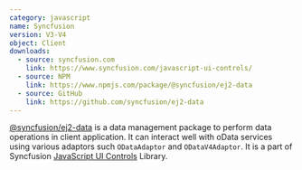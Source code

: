 ```yaml
---
category: javascript
name: Syncfusion
version: V3-V4
object: Client
downloads:
  - source: syncfusion.com
    link: https://www.syncfusion.com/javascript-ui-controls/
  - source: NPM
    link: https://www.npmjs.com/package/@syncfusion/ej2-data
  - source: GitHub
    link: https://github.com/syncfusion/ej2-data
---
```

[@syncfusion/ej2-data](https://ej2.syncfusion.com/documentation/data/?lang=typescript) is a data management package to perform data operations in client application. It can interact well with oData services using various adaptors such `ODataAdaptor` and `ODataV4Adaptor`. It is a part of Syncfusion [JavaScript UI Controls](https://www.syncfusion.com/javascript-ui-controls/) Library.
